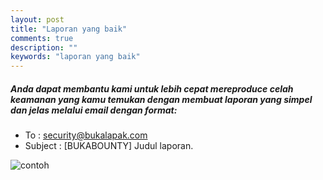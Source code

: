 ```yaml
---
layout: post
title: "Laporan yang baik"
comments: true
description: ""
keywords: "laporan yang baik"
---
```


##### Anda dapat membantu kami untuk lebih cepat mereproduce celah keamanan yang kamu temukan dengan membuat laporan yang simpel dan jelas melalui email dengan format:

- To : security@bukalapak.com
- Subject : [BUKABOUNTY] Judul laporan.

![contoh]({{site.baseurl}}/assets/images/reportexp.png)

